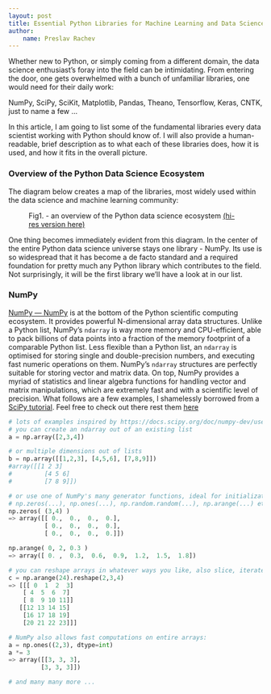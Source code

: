 ```yaml
---
layout: post
title: Essential Python Libraries for Machine Learning and Data Science
author:
    name: Preslav Rachev
---
```


Whether new to Python, or simply coming from a different domain,  the data science enthusiast’s foray into the field can be intimidating.  From entering the door,  one gets overwhelmed with a bunch of unfamiliar libraries, one would need for their daily work:

NumPy, SciPy, SciKit, Matplotlib,  Pandas, Theano, Tensorflow, Keras, CNTK, just to name a few …

In this article, I am going to list some of the fundamental libraries every data scientist working with Python should know of. I will also provide a human-readable, brief description as to what each of these libraries does, how it is used, and how it fits in the overall picture.

### Overview of the Python Data Science Ecosystem
The diagram below creates a map of the libraries, most widely used within the data science and machine learning community:

<figure>
    <img src="{{ '/assets/img/2017/5B4D5F7C-8465-4ACD-989C-9E6874178AAA.png' | prepend: site.baseurl }}" alt=""> 
    <figcaption>Fig1. - an overview of the Python data science ecosystem <a href="/assets/img/2017/5B4D5F7C-8465-4ACD-989C-9E6874178AAA.png">(hi-res version here)</a> </figcaption>
</figure>

One thing becomes immediately evident from this diagram. In the center of the entire Python data science universe stays one library - NumPy. Its use is so widespread that it has become a de facto standard and a required foundation for pretty much any Python library which contributes to the field.  Not surprisingly, it will be the first library we’ll have a look at in our list.

### NumPy
[NumPy — NumPy](http://www.numpy.org/) is at the bottom of the Python scientific computing ecosystem. It provides powerful N-dimensional array data structures. Unlike a Python list, NumPy’s `ndarray` is way more memory and CPU-efficient, able to pack billions of data points into a fraction of the memory footprint of a comparable Python list. Less flexible than a Python list, an `ndarray` is optimised for storing single and double-precision numbers, and executing fast numeric operations on them. NumPy’s `ndarray` structures are perfectly suitable for storing vector and matrix data. On top, NumPy provides a myriad of statistics and linear algebra functions for handling vector and matrix manipulations, which are extremely fast and with a scientific level of precision.  What follows are a few examples, I shamelessly borrowed from a [SciPy tutorial](https://docs.scipy.org/doc/numpy-dev/user/quickstart.html). Feel free to check out there rest them [here](https://docs.scipy.org/doc/numpy-dev/user/quickstart.html)

```python
# lots of examples inspired by https://docs.scipy.org/doc/numpy-dev/user/quickstart.html
# you can create an ndarray out of an existing list
a = np.array([2,3,4])

# or multiple dimensions out of lists
b = np.array([[1,2,3], [4,5,6], [7,8,9]])
#array([[1 2 3]
#         [4 5 6]
#         [7 8 9]])

# or use one of NumPy's many generator functions, ideal for initialization purposes
# np.zeros(...), np.ones(...), np.random.random(...), np.arange(...) etc
np.zeros( (3,4) ) 
=> array([[ 0.,  0.,  0.,  0.],
          [ 0.,  0.,  0.,  0.],
          [ 0.,  0.,  0.,  0.]])

np.arange( 0, 2, 0.3 )
=> array([ 0. ,  0.3,  0.6,  0.9,  1.2,  1.5,  1.8])

# you can reshape arrays in whatever ways you like, also slice, iterate, etc
c = np.arange(24).reshape(2,3,4)
=> [[[ 0  1  2  3]
    [ 4  5  6  7]
    [ 8  9 10 11]]
   [[12 13 14 15]
    [16 17 18 19]
    [20 21 22 23]]]

# NumPy also allows fast computations on entire arrays:
a = np.ones((2,3), dtype=int)
a *= 3
=> array([[3, 3, 3],
         [3, 3, 3]])

# and many many more ...
```